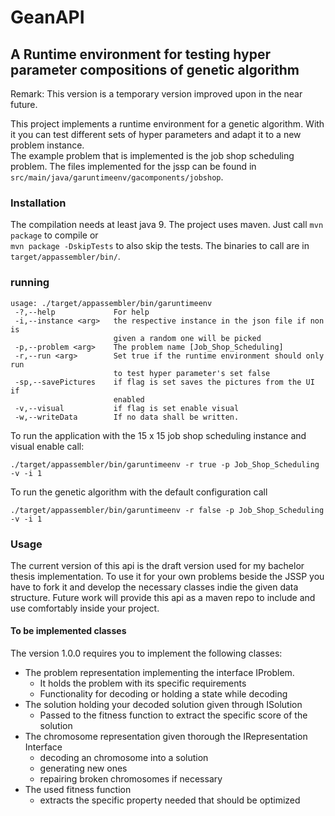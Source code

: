 # GeanAPI
## A Runtime environment for testing hyper parameter compositions of genetic algorithm 

Remark: This version is a temporary version improved upon in the near future.   

This project implements a runtime environment for a genetic algorithm. With it you can test 
different sets of hyper parameters and adapt it to a new problem instance.  
The example problem that is implemented is the job shop scheduling problem. 
The files implemented for the jssp can be found in `src/main/java/garuntimeenv/gacomponents/jobshop`.

### Installation
The compilation needs at least java 9. The project uses maven. Just call `mvn package` to compile or  
`mvn package -DskipTests` to also skip the tests. The binaries to call are in `target/appassembler/bin/`.


### running
```
usage: ./target/appassembler/bin/garuntimeenv
 -?,--help             For help
 -i,--instance <arg>   the respective instance in the json file if non is
                       given a random one will be picked
 -p,--problem <arg>    The problem name [Job_Shop_Scheduling]
 -r,--run <arg>        Set true if the runtime environment should only run
                       to test hyper parameter's set false
 -sp,--savePictures    if flag is set saves the pictures from the UI if
                       enabled
 -v,--visual           if flag is set enable visual
 -w,--writeData        If no data shall be written.
 ```

To run the application with the 15 x 15 job shop scheduling instance and visual enable call: 
```
./target/appassembler/bin/garuntimeenv -r true -p Job_Shop_Scheduling -v -i 1
```

To run the genetic algorithm with the default configuration call
```
./target/appassembler/bin/garuntimeenv -r false -p Job_Shop_Scheduling -v -i 1
``` 

### Usage
The current version of this api is the draft version used for my bachelor thesis implementation.
To use it for your own problems beside the JSSP you have to fork it and develop the necessary 
classes indie the given data structure.
Future work will provide this api as a maven repo to include and use comfortably inside your project.

#### To be implemented classes 
The version 1.0.0 requires you to implement the following classes:  
* The problem representation implementing the interface IProblem.
    * It holds the problem with its specific requirements
    * Functionality for decoding or holding a state while decoding
* The solution holding your decoded solution given through ISolution
    * Passed to the fitness function to extract the specific score of the solution 
* The chromosome representation given thorough the IRepresentation Interface  
    * decoding an chromosome into a solution
    * generating new ones 
    * repairing broken chromosomes if necessary
* The used fitness function
    * extracts the specific property needed that should be optimized
